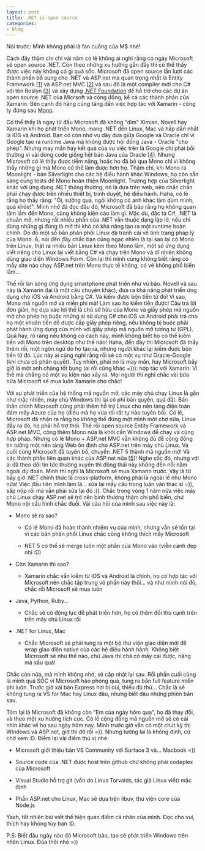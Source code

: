 ```yaml
---
layout: post
title: .NET is open source
categories:
- blog
---
```


Nói trước: Mình không phải là fan cuồng của M$ nhé!

Cách đây thậm chí chỉ vài năm có lẽ không ai nghĩ rằng có ngày Microsoft sẽ open source .NET. Còn theo những xu hướng gần đây thì có thể thấy được việc này không có gì quá sốc. Microsoft đã open source lần lượt các thành phần bổ sung cho .NET và ASP.net mà quan trọng nhất là Entity Framework [[1]] và ASP.net MVC [[2]] và sau đó là một compiler mới cho C# với tên Roslyn [[3]] và xây dựng [.NET Foundation](http://www.dotnetfoundation.org/) để hỗ trợ cho các dự án open source .NET của Micrsoft và cộng đồng, kể cả các thành phần của Xamarin. Bên cạnh đó hãng cũng tăng dần việc hợp tác với Xamarin - công ty đứng sau [Mono](http://www.mono-project.com/). 

Có thể thấy là ngay từ đầu Microsoft đã không "dìm" Ximian, Novell hay Xamarin khi họ phát triển Mono, mang .NET đến Linux, Mac và hấp dẫn nhất là iOS và Android. Bạn có còn nhớ vụ dây dưa giữa Google và Oracle chỉ vì Google tạo ra runtime Java mà không được hội đồng Java - Oracle "cho phép". Nhưng may mắn hay kết quả của vụ việc trên là Google chỉ phải bồi thường vì vài dòng code giống hệt bản Java của Oracle [[4]]. Nhưng Microsoft có lẽ thấy được tiềm năng, hoặc họ đã bỏ qua Mono chỉ vì không thấy những gì mà Mono có thể làm được hơn họ. Thậm chí, khi Mono ra Moonlight - bản Silverlight cho các hệ điều hành khác Windows, họ còn sẵn sàng cung tests để Mono hoàn thiện Moonlight. Trường hợp của Silverlight khác với ứng dụng .NET thông thường, nó là dựa trên web, nên chắc chắn phải chạy được trên nhiều thiết bị, trình duyệt, hệ điều hành. Haha, có lẽ rằng họ thấy rằng: "Ôi, sướng quá, ngồi không có anh khác làm dùm mình, quá khỏe!". Mình nhớ đã đọc đâu đó, Microsoft đã bảo rẳng họ không quan tâm lắm đến Mono, cũng không kiện cáo làm gì. Mặc dù, đặc tả C#, .NET là chuẩn mở, nhưng rất nhiều phần của .NET vẫn thuộc dạng lập lờ, nếu chỉ dùng những gì đúng là mở thì khó có khả năng tạo ra một runtime hoàn chỉnh. Do đó một số bản phân phối Linux đã tranh cãi về tình trạng pháp lý của Mono. À, nói đến đây chắc bạn cũng ngạc nhiên là tại sao lại có Mono trên Linux, thật ra nhiều bản Linux kèm theo Mono lắm, một số ứng dụng viết riêng cho Linux lại viết bằng C# và chạy trên Mono và dĩ nhiên không dùng giao diện Windows Form. Còn lại thì mình cũng không biết rằng có mấy site nào chạy ASP.net trên Mono thực tế không, có vẻ không phổ biến lắm...

Thế rồi làn sóng ứng dụng smartphone phát triển như vũ bão. Novell và sau này là Xamarin (lại là một câu chuyện khác), đưa ra khả năng phát triển ứng dụng cho iOS và Android bằng C#. Và kiếm được bộn tiền từ đó! Vì sao, Mono mã nguồn mở và miễn phí mà! Làm sao họ kiếm tiền được! Câu trả lời đơn giản, họ dựa vào lợi thế là chủ sở hữu của Mono và giấy phép mã nguồn mở cho phép họ buộc những ai sử dụng C# cho iOS và Android phải trả cho họ một khoản tiền để được cấp giấy phép riêng, nếu không bị buộc phải phát hành ứng dụng của mình với giấy phép mã nguồn mở tương tự (GPL). Quá hay, rõ ràng nếu không có cách này, mình không biết họ có thể kiếm tiền với Mono trên desktop như thế nào! Haha, đến đây thì Microsoft đã thấy thèm rồi, một ngôn ngữ do họ tạo ra, nhưng người khác lại kiếm được bộn tiền từ đó. Lúc này ai cũng nghĩ rằng rồi sẽ có một vụ như Oracle-Google (khi chưa có phán quyết). Tuy nhiên, phải nó là may mắn, hay Microsoft bây giờ là một anh chàng tốt bụng (ai rồi cũng khác =))): hợp tác với Xamarin. Vì thế mà chẳng có một vụ kiện nào xảy ra. Mọi người thì nghĩ chắc vài bữa nữa Microsoft sẽ mua luôn Xamarin cho chắc!

Với sự phát triển của hệ thống mã nguồn mở, các máy chủ chạy Linux là gần như mặc nhiên, máy chủ Windows thì lại có phí bản quyền, quá đắt. Bản thân chính Microsoft cũng phải thêm hỗ trợ Linux cho nền tảng điện toán đám mây Azure của họ (điều mà họ vừa rồi rất tự hào tuyên bố). Có lẽ, Microsoft đã nhận ra rằng họ không thể đứng một mình một chợ nữa, Linux đầy ra đó, họ phải hỗ trợ thôi. Thế rồi open source Entity Framework và ASP.net MVC, cộng thêm Mono nữa là khỏi cần Windows để chạy và cũng hợp pháp. Nhưng có lẽ Mono + ASP.net MVC vẫn không đủ để cộng đồng tin tưởng một nền tảng Web ổn định cho ASP.net trên máy chủ Linux. Và cuối cùng Microsoft đã tuyên bố, chuyển .NET 5 thành mã nguồn mở! Và các thành phần liên quan khác của ASP.net nữa [[5]]! Nghe sốc đó, nhưng với ai đã theo dõi tin tức thường xuyên thì động thái này không đến nỗi nằm ngoài dự đoán. Mình thì nghĩ là Microsoft sẽ mua Xamarin trước. Vậy là từ bây giờ .NET chính thức là cross-platform, không phải là ngoài lề như Mono nữa! Việc đầu tiên mình làm là... sửa lại mấy câu trong luận văn thạc sĩ =)), sắp nộp rồi mà vẫn phải sửa lại đó :)). Chắc trong vòng 1 năm nữa việc máy chủ Linux chạy ASP.net sẽ trở nên bình thường thậm chí phổ biến, chứ Mono nội cấu hình chắc đuối. Vài câu hỏi của mình sau việc này là:

  * Mono sẽ ra sao?

    - Có lẽ Mono đã hoàn thành nhiệm vụ của mình, nhưng vẫn sẽ tồn tại vì các bản phân phối Linux chắc cũng không thích mấy Microsoft

    - NET 5 có thể sẽ merge luôn một phần của Mono vào (viễn cảnh đẹp nhỉ :D)

  * Còn Xamarin thì sao?

    - Xamarin chắc vẫn kiếm từ iOS và Android là chính, họ có hợp tác với Microsoft nên chắc tập trung vô phần này thôi... và như mình nói đó, chắc rồi Microsoft sẽ mua luôn

  * Java, Python, Ruby...

    - Chắc sẽ có động lực để phát triển hơn, họ có thêm đối thủ cạnh trên trên máy chủ Linux rồi

  * .NET for Linux, Mac

    - Chắc Microsoft sẽ phải tung ra một bộ thư viện giao diện mới để wrap giao diện native của các hệ điều hành hành. Không biết Microsoft sẽ như thế nào, chứ Java thì chả có mấy cái được, nặng mà xấu quá!

Chắc còn nữa, mà mình không nhớ, sẽ cập nhật lại sau. Rồi phần cuối cùng là mình quá SỐC vì Microsoft hào phóng quá, tung ra bản full feature miễn phí luôn. Trước giờ xài bản Express hơi bị cùi, thiếu đủ thứ... Chắc là sẽ không tung ra VS for Mac hay Linux đâu, nhưng biết đâu những phiên bản sau.

Tóm lại là Microsoft đã không còn "Em của ngày hôm qua", họ đã thay đổi, và theo một xu hướng tích cực. Có lẽ cộng đồng mã nguồn mở sẽ có cái nhìn khác về họ sau ngày hôm nay. Mình trước giờ vẫn có một chút kỳ thị Windows và ASP.net, giờ thì đỡ rồi =)). Nhưng tương lai là không định, cứ chờ xem :D. Điểm lại vài điểm thú vị nhé:

  - Microsoft giới thiệu bản VS Community với Surface 3 và... Macbook =))

  - Source code của .NET được host trên github chứ không phải codeplex của Microsoft

  - Visual Studio hỗ trợ git (vốn do Linus Torvalds, tác giả Linux viết) mặc định 

  - Phần ASP.net cho Linux, Mac sẽ dựa trên libuv, thư viện core của Node.js

Yaah, tất nhiên bài viết thể hiện quan điểm cá nhân của mình. Đọc cho vui, thích hay không tùy bạn :D.

P.S: Biết đâu ngày nào đó Microsoft bảo, tao sẽ phát triển Windows trên nhân Linux. Đùa thôi nhé =))

[1]: http://weblogs.asp.net/scottgu/entity-framework-and-open-source "Entity Framework and Open Source"
[2]: http://weblogs.asp.net/scottgu/asp-net-mvc-web-api-razor-and-open-source "ASP.NET MVC, Web API, Razor and Open Source"
[3]: https://roslyn.codeplex.com/ ".NET Compiler Platform (Roslyn)"
[4]: http://www.computerworld.com/article/2504709/technology-law-regulation/oracle-agrees-to--zero--damages-in-google-lawsuit--eyes-appeal.html "Oracle agrees to 'zero' damages in Google lawsuit, eyes appeal"
[5]: http://news.microsoft.com/2014/11/12/microsoft-takes-net-open-source-and-cross-platform-adds-new-development-capabilities-with-visual-studio-2015-net-2015-and-visual-studio-online/ "Microsoft takes .NET open source and cross-platform, adds new development capabilities with Visual Studio 2015, .NET 2015 and Visual Studio Online"
